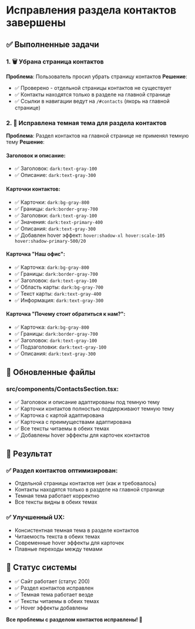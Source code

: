 # Исправления раздела контактов завершены

## ✅ Выполненные задачи

### 1. 🗑️ Убрана страница контактов
**Проблема**: Пользователь просил убрать страницу контактов
**Решение**: 
- ✅ Проверено - отдельной страницы контактов не существует
- ✅ Контакты находятся только в разделе на главной странице
- ✅ Ссылки в навигации ведут на `/#contacts` (якорь на главной странице)

### 2. 🎨 Исправлена темная тема для раздела контактов
**Проблема**: Раздел контактов на главной странице не применял темную тему
**Решение**:

#### Заголовок и описание:
- ✅ Заголовок: `dark:text-gray-100`
- ✅ Описание: `dark:text-gray-300`

#### Карточки контактов:
- ✅ Карточки: `dark:bg-gray-800`
- ✅ Границы: `dark:border-gray-700`
- ✅ Заголовки: `dark:text-gray-100`
- ✅ Значения: `dark:text-primary-400`
- ✅ Описания: `dark:text-gray-300`
- ✅ Добавлен hover эффект: `hover:shadow-xl hover:scale-105 hover:shadow-primary-500/20`

#### Карточка "Наш офис":
- ✅ Карточка: `dark:bg-gray-800`
- ✅ Границы: `dark:border-gray-700`
- ✅ Заголовок: `dark:text-gray-100`
- ✅ Область карты: `dark:bg-gray-700`
- ✅ Текст карты: `dark:text-gray-400`
- ✅ Информация: `dark:text-gray-300`

#### Карточка "Почему стоит обратиться к нам?":
- ✅ Карточка: `dark:bg-gray-800`
- ✅ Границы: `dark:border-gray-700`
- ✅ Заголовок: `dark:text-gray-100`
- ✅ Подзаголовки: `dark:text-gray-100`
- ✅ Описания: `dark:text-gray-300`

## 📁 Обновленные файлы

### src/components/ContactsSection.tsx:
- ✅ Заголовок и описание адаптированы под темную тему
- ✅ Карточки контактов полностью поддерживают темную тему
- ✅ Карточка с картой адаптирована
- ✅ Карточка с преимуществами адаптирована
- ✅ Все тексты читаемы в обеих темах
- ✅ Добавлены hover эффекты для карточек контактов

## 🎯 Результат

### ✅ Раздел контактов оптимизирован:
- Отдельной страницы контактов нет (как и требовалось)
- Контакты находятся только в разделе на главной странице
- Темная тема работает корректно
- Все тексты видны в обеих темах

### ✅ Улучшенный UX:
- Консистентная темная тема в разделе контактов
- Читаемость текста в обеих темах
- Современные hover эффекты для карточек
- Плавные переходы между темами

## 🚀 Статус системы

- ✅ Сайт работает (статус 200)
- ✅ Раздел контактов исправлен
- ✅ Темная тема работает везде
- ✅ Тексты читаемы в обеих темах
- ✅ Hover эффекты добавлены

**Все проблемы с разделом контактов исправлены! 🎉**
